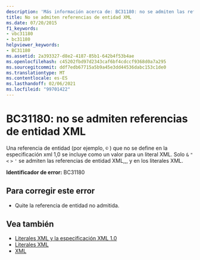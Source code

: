 ```yaml
---
description: 'Más información acerca de: BC31180: no se admiten las referencias de entidad XML'
title: No se admiten referencias de entidad XML
ms.date: 07/20/2015
f1_keywords:
- vbc31180
- bc31180
helpviewer_keywords:
- BC31180
ms.assetid: 2a393327-d8e2-4187-85b1-642b4f53b4ae
ms.openlocfilehash: c45202fbd97d2343caf6bf4cdccf9368d0a7a295
ms.sourcegitcommit: ddf7edb67715a5b9a45e3dd44536dabc153c1de0
ms.translationtype: MT
ms.contentlocale: es-ES
ms.lasthandoff: 02/06/2021
ms.locfileid: "99701422"
---
```

# <a name="bc31180-xml-entity-references-are-not-supported"></a>BC31180: no se admiten referencias de entidad XML

Una referencia de entidad (por ejemplo, `©` ) que no se define en la especificación xml 1,0 se incluye como un valor para un literal XML. Solo `&` `"` `<` `>` `'` se admiten las referencias de entidad XML,,, y en los literales XML.

 **Identificador de error:** BC31180

## <a name="to-correct-this-error"></a>Para corregir este error

- Quite la referencia de entidad no admitida.

## <a name="see-also"></a>Vea también

- [Literales XML y la especificación XML 1.0](../../programming-guide/language-features/xml/xml-literals-and-the-xml-1-0-specification.md)
- [Literales XML](../xml-literals/index.md)
- [XML](../../programming-guide/language-features/xml/index.md)
